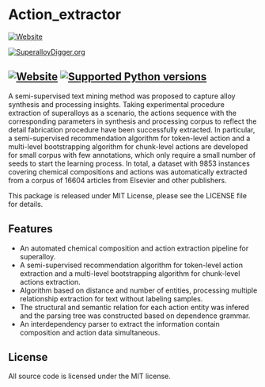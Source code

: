 # Action_extractor
[![Website](https://raw.githubusercontent.com/MGEdata/SuperalloyDigger/master/pic_folder/b96627c3f326953fce3452fd175f718.png)](http:superalloydigger.mgedata.cn)

[![SuperalloyDigger.org](https://shields.mitmproxy.org/badge/https%3A%2F%2F-superalloydigger.mgedata.cn-green)](http:superalloydigger.mgedata.cn)

[![Website](https://badge.fury.io/py/SuperalloyDigger.svg)](https://pypi.org/project/SuperalloyDigger)
[![Supported Python versions](https://shields.mitmproxy.org/badge/python-3.6%20%7C%203.7%20%7C%203.8-blue)](https://pypi.org/project/SuperalloyDigger)
----------------------
A semi-supervised text mining method was proposed to capture alloy synthesis and processing insights. Taking experimental procedure extraction of superalloys as a scenario, the actions sequence with the corresponding parameters in synthesis and processing corpus to reflect the detail fabrication procedure have been successfully extracted. In particular, a semi-supervised recommendation algorithm for token-level action and a multi-level bootstrapping algorithm for chunk-level actions are developed for small corpus with few annotations, which only require a small number of seeds to start the learning process. In total, a dataset with 9853 instances covering chemical compositions and actions was automatically extracted from a corpus of 16604 articles from Elsevier and other publishers.
 
This package is released under MIT License, please see the LICENSE file for details.

**Features**
----------------------
- An automated chemical composition and action extraction pipeline for superalloy.
- A semi-supervised recommendation algorithm for token-level action extraction and a multi-level bootstrapping algorithm for chunk-level actions extraction.
- Algorithm based on distance and number of entities, processing multiple relationship extraction for text without labeling samples.
- The structural and semantic relation for each action entity was infered and the parsing tree was constructed based on dependence grammar.
- An interdependency parser to extract the information contain composition and action data simultaneous.

**License**
----------------------
All source code is licensed under the MIT license.
